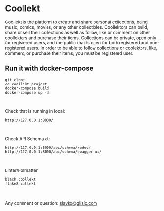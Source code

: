 # Coollekt

Coollekt is the platform to create and share personal collections, being music, comics, movies, or any other collectibles.
Coollektors can build, share or sell their collections as well as follow, like or comment on other coollektors and purchase their items.
Collections can be private, open only for registered users, and the public that is open for both registered and non-registered users.
In order to be able to follow collections or coolektors, like, comment, or purchase their items, you must be registered user.


## Run it with docker-compose


```
git clone
cd coollekt-project
docker-compose build 
docker-compose up -d 
```

<br/>

Check that is running in local:
```
http://127.0.0.1:8000/
```

<br/>

Check API Schema at:
```
http://127.0.0.1:8000/api/schema/redoc/
http://127.0.0.1:8000/api/schema/swagger-ui/
```

<br/>

Linter/Formatter
```
black coollekt
flake8 collekt
```

<br/><br/>
Any comment or question: slavko@glisic.com
